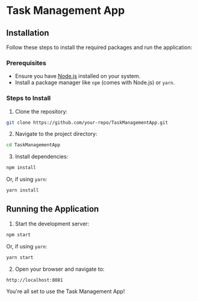 # Task Management App

## Installation

Follow these steps to install the required packages and run the application:

### Prerequisites
- Ensure you have [Node.js](https://nodejs.org/) installed on your system.
- Install a package manager like `npm` (comes with Node.js) or `yarn`.

### Steps to Install
1. Clone the repository:
  ```bash
  git clone https://github.com/your-repo/TaskManagementApp.git
  ```
2. Navigate to the project directory:
  ```bash
  cd TaskManagementApp
  ```
3. Install dependencies:
  ```bash
  npm install
  ```
  Or, if using `yarn`:
  ```bash
  yarn install
  ```

## Running the Application

1. Start the development server:
  ```bash
  npm start
  ```
  Or, if using `yarn`:
  ```bash
  yarn start
  ```
2. Open your browser and navigate to:
  ```
  http://localhost:8081
  ```

You're all set to use the Task Management App!